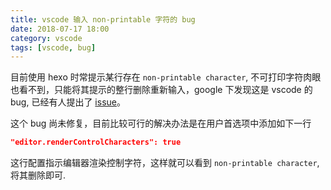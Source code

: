 ```yaml
---
title: vscode 输入 non-printable 字符的 bug
date: 2018-07-17 18:00
category: vscode
tags: [vscode, bug]
---
```


目前使用 hexo 时常提示某行存在 `non-printable character`, 不可打印字符肉眼也看不到，只能将其提示的整行删除重新输入，google 下发现这是 vscode 的bug, 已经有人提出了 [issue](https://github.com/Microsoft/vscode/issues/37114)。

这个 bug 尚未修复，目前比较可行的解决办法是在用户首选项中添加如下一行

```json
"editor.renderControlCharacters": true
```

这行配置指示编辑器渲染控制字符，这样就可以看到 `non-printable character`, 将其删除即可.